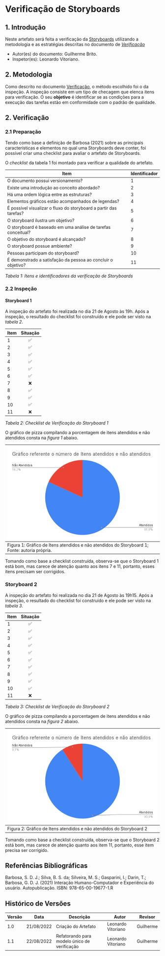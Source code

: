# Verificação de Storyboards

## 1. Introdução

Neste artefato será feita a verificação da
[Storyboards](/nivel1/storyboard.md) utilizando a metodologia e as estratégias descritas no documento
de [*Verificação*](../verif_principal.md)

- Autor(es) do documento: Guilherme Brito.
- Inspetor(es): Leonardo Vitoriano.

## 2. Metodologia

Como descrito no documento [Verificação](/analise/verif_principal.md), o método escolhido foi o da inspeção.
A inspeção consiste em um tipo de checagem que elenca itens para verificação. O seu **objetivo** é identificar se as
condições para a execução das tarefas estão em conformidade com o padrão de qualidade.


## 2. Verificação

### 2.1 Preparação

Tendo como base a definição de Barbosa (2021) sobre as principais características e elementos no qual uma Storyboards deve conter, foi possível criar uma checklist para avaliar o artefato de Storyboards.

O *checklist* da tabela 1 foi montado para verificar a qualidade do artefato.

| Item                                                                  | Identificador |
| --------------------------------------------------------------------- | ------------- |
| O documento possui versionamento?                                     |      1        |
| Existe uma introdução ao conceito abordado?                           |      2        |   
| Há uma ordem lógica entre as estruturas?                              |      3        | 
| Elementos gráficos estão acompanhados de legendas?                    |      4        |   
| É possivel visualizar o fluxo do storyboard a partir das tarefas?     |      5        |      
| O storyboard ilustra um objetivo?                                     |      6        |    
| O storyboard é baseado em uma análise de tarefas conceitual?          |      7        |      
| O objetivo do storyboard é alcançado?                                 |      8        |             
| O storyboard possue ambiente?                                         |      9        |    
| Pessoas participam do storyboard?                                     |      10       |      
| É demonstrado a satisfação da pessoa ao concluir o objetivo?          |      11       |     
_Tabela 1: Itens e identificadores da verificação de Storyboards_


### 2.2 Inspeção

#### Storyboard 1 

A inspeção do artefato foi realizada no dia 21 de Agosto às 19h. Após a inspeção, o 
resultado do checklist foi construído e ele pode ser visto na _tabela 2_.

| Item         | Situação   |
|:-------------|:----------:|
| 1            |     ✅      |
| 2            |     ✅      |            
| 3            |     ✅      |
| 4            |     ✅      |
| 5            |     ✅      |
| 6            |     ✅      |    
| 7            |     ❌      |    
| 8            |     ✅      |
| 9            |     ✅      |    
| 10           |     ✅      |                
| 11           |     ❌      |
_Tabela 2: Checklist de Verificação do Storyboard 1_

O gráfico de pizza compilando a porcentagem de itens atendidos e não atendidos consta na _figura 1_ abaixo.

| ![imagemGráfico](../../_media/grafico_storyboard1.png)               |
|----------------------------------------------------------------------|
| Figura 1: Gráfico de Itens atendidos e não atendidos do Storyboard 1; Fonte: autoria própria. |

Tomando como base a checklist construída, observa-se que o Storyboard 1 está bom, mas carece de atenção quanto aos itens 7 e 11, portanto, esses itens precisam ser corrigidos.


### Storyboard 2

A inspeção do artefato foi realizada no dia 21 de Agosto às 19h15. Após a inspeção, o 
resultado do checklist foi construído e ele pode ser visto na _tabela 3_.

| Item                                                              | Situação |
|:------------------------------------------------------------------|:--------:|
| 1  |    ✅    |
| 2  |    ✅    |            
| 3  |    ✅    |
| 4  |    ✅    |
| 5  |    ✅    |
| 6  |    ✅    |    
| 7  |    ✅    |    
| 8  |    ✅    |
| 9  |    ✅    |    
| 10 |    ✅    |                
| 11 |    ❌    |
_Tabela 3: Checklist de Verificação do Storyboard 2_

O gráfico de pizza compilando a porcentagem de itens atendidos e não atendidos consta na _figura 2_ abaixo.

| ![imagemGráfico](../../_media/grafico_storyboard2.png) |
|---------------------------------------------------------|
| Figura 2: Gráfico de Itens atendidos e não atendidos do Storyboard 2   |

Tomando como base a checklist construída, observa-se que o Storyboard 2 está bom, mas carece de atenção quanto aos item 11, portanto, esse item precisa ser corrigido.

## Referências Bibliográficas

Barbosa, S. D. J.; Silva, B. S. da; Silveira, M. S.; Gasparini, I.; Darin, T.; Barbosa, G. D. J. (2021)
Interação Humano-Computador e Experiência do usuário. Autopublicação. ISBN: 978-65-00-19677-1.R

## Histórico de Versões

| Versão  | Data       | Descrição                                    | Autor              | Revisor   |
|---------|------------|----------------------------------------------|--------------------|-----------|
| 1.0     | 21/08/2022 | Criação do Artefato                          | Leonardo Vitoriano | Guilherme |
| 1.1     | 22/08/2022 | Refatorando para modelo único de verificação | Leonardo Vitoriano | Guilherme |